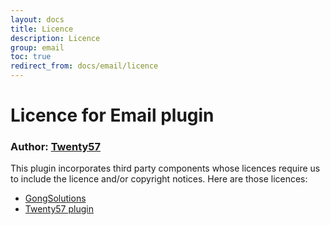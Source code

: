 ```yaml
---
layout: docs
title: Licence
description: Licence
group: email
toc: true
redirect_from: docs/email/licence
---
```

# Licence for Email plugin

### Author: [Twenty57](http://www.twenty57.com)

This plugin incorporates third party components whose licences require us to include the licence and/or copyright notices. Here are those licences:

- [GongSolutions](https://github.com/punker76/gong-wpf-dragdrop/blob/master/LICENSE)
- [Twenty57 plugin](https://linx.software/plugins/builtin/licence/)
